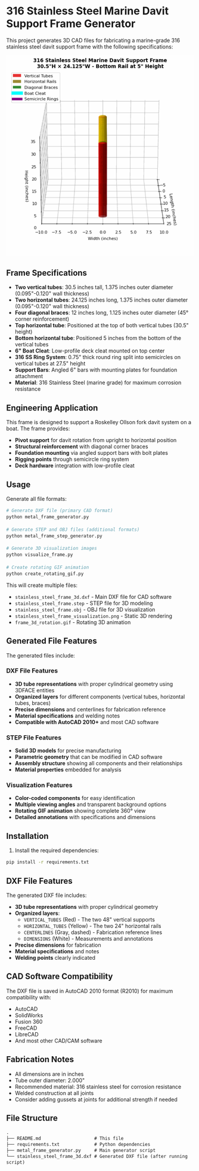 # 316 Stainless Steel Marine Davit Support Frame Generator

This project generates 3D CAD files for fabricating a marine-grade 316 stainless steel davit support frame with the following specifications:

![Rotating 3D Frame Visualization](frame_3d_rotation.gif)

## Frame Specifications
- **Two vertical tubes**: 30.5 inches tall, 1.375 inches outer diameter (0.095"-0.120" wall thickness)
- **Two horizontal tubes**: 24.125 inches long, 1.375 inches outer diameter (0.095"-0.120" wall thickness)
- **Four diagonal braces**: 12 inches long, 1.125 inches outer diameter (45° corner reinforcement)
- **Top horizontal tube**: Positioned at the top of both vertical tubes (30.5" height)
- **Bottom horizontal tube**: Positioned 5 inches from the bottom of the vertical tubes
- **6" Boat Cleat**: Low-profile deck cleat mounted on top center
- **316 SS Ring System**: 0.75" thick round ring split into semicircles on vertical tubes at 27.5" height
- **Support Bars**: Angled 6" bars with mounting plates for foundation attachment
- **Material**: 316 Stainless Steel (marine grade) for maximum corrosion resistance

## Engineering Application
This frame is designed to support a Roskelley Ollson fork davit system on a boat. The frame provides:
- **Pivot support** for davit rotation from upright to horizontal position
- **Structural reinforcement** with diagonal corner braces
- **Foundation mounting** via angled support bars with bolt plates
- **Rigging points** through semicircle ring system
- **Deck hardware** integration with low-profile cleat

## Usage

Generate all file formats:
```bash
# Generate DXF file (primary CAD format)
python metal_frame_generator.py

# Generate STEP and OBJ files (additional formats)
python metal_frame_step_generator.py

# Generate 3D visualization images
python visualize_frame.py

# Create rotating GIF animation
python create_rotating_gif.py
```

This will create multiple files:
- `stainless_steel_frame_3d.dxf` - Main DXF file for CAD software
- `stainless_steel_frame.step` - STEP file for 3D modeling
- `stainless_steel_frame.obj` - OBJ file for 3D visualization
- `stainless_steel_frame_visualization.png` - Static 3D rendering
- `frame_3d_rotation.gif` - Rotating 3D animation

## Generated File Features

The generated files include:

### DXF File Features
- **3D tube representations** with proper cylindrical geometry using 3DFACE entities
- **Organized layers** for different components (vertical tubes, horizontal tubes, braces)
- **Precise dimensions** and centerlines for fabrication reference
- **Material specifications** and welding notes
- **Compatible with AutoCAD 2010+** and most CAD software

### STEP File Features
- **Solid 3D models** for precise manufacturing
- **Parametric geometry** that can be modified in CAD software
- **Assembly structure** showing all components and their relationships
- **Material properties** embedded for analysis

### Visualization Features
- **Color-coded components** for easy identification
- **Multiple viewing angles** and transparent background options
- **Rotating GIF animation** showing complete 360° view
- **Detailed annotations** with specifications and dimensions

## Installation

1. Install the required dependencies:
```bash
pip install -r requirements.txt
```

## DXF File Features

The generated DXF file includes:

- **3D tube representations** with proper cylindrical geometry
- **Organized layers**:
  - `VERTICAL_TUBES` (Red) - The two 48" vertical supports
  - `HORIZONTAL_TUBES` (Yellow) - The two 24" horizontal rails
  - `CENTERLINES` (Gray, dashed) - Fabrication reference lines
  - `DIMENSIONS` (White) - Measurements and annotations
- **Precise dimensions** for fabrication
- **Material specifications** and notes
- **Welding points** clearly indicated

## CAD Software Compatibility

The DXF file is saved in AutoCAD 2010 format (R2010) for maximum compatibility with:
- AutoCAD
- SolidWorks
- Fusion 360
- FreeCAD
- LibreCAD
- And most other CAD/CAM software

## Fabrication Notes

- All dimensions are in inches
- Tube outer diameter: 2.000"
- Recommended material: 316 stainless steel for corrosion resistance
- Welded construction at all joints
- Consider adding gussets at joints for additional strength if needed

## File Structure

```
.
├── README.md                    # This file
├── requirements.txt             # Python dependencies
├── metal_frame_generator.py     # Main generator script
└── stainless_steel_frame_3d.dxf # Generated DXF file (after running script)
```